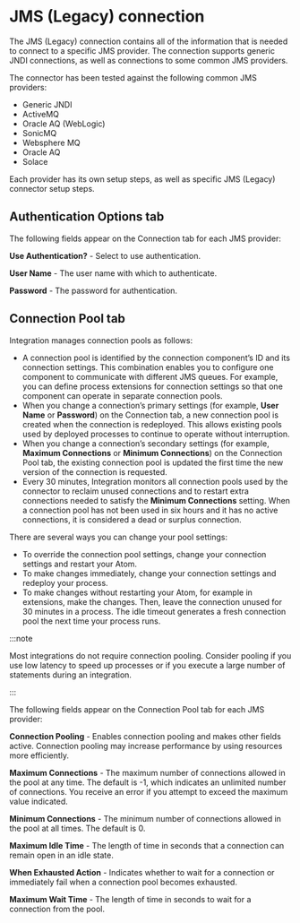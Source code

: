 # JMS (Legacy) connection 

<head>
  <meta name="guidename" content="Integration"/>
  <meta name="context" content="GUID-1a041744-30c0-4d63-8048-3b86aca9f20b"/>
</head>


The JMS (Legacy) connection contains all of the information that is needed to connect to a specific JMS provider. The connection supports generic JNDI connections, as well as connections to some common JMS providers.

The connector has been tested against the following common JMS providers:

-   Generic JNDI
-   ActiveMQ
-   Oracle AQ \(WebLogic\)
-   SonicMQ
-   Websphere MQ
-   Oracle AQ
-   Solace

Each provider has its own setup steps, as well as specific JMS (Legacy) connector setup steps.

## Authentication Options tab 

The following fields appear on the Connection tab for each JMS provider:

**Use Authentication?** -
Select to use authentication.

**User Name** - 
The user name with which to authenticate.

**Password** -
The password for authentication.

## Connection Pool tab 

Integration manages connection pools as follows:

-   A connection pool is identified by the connection component’s ID and its connection settings. This combination enables you to configure one component to communicate with different JMS queues. For example, you can define process extensions for connection settings so that one component can operate in separate connection pools.
-   When you change a connection’s primary settings \(for example, **User Name** or **Password**\) on the Connection tab, a new connection pool is created when the connection is redeployed. This allows existing pools used by deployed processes to continue to operate without interruption.
-   When you change a connection’s secondary settings \(for example, **Maximum Connections** or **Minimum Connections**\) on the Connection Pool tab, the existing connection pool is updated the first time the new version of the connection is requested.
-   Every 30 minutes, Integration monitors all connection pools used by the connector to reclaim unused connections and to restart extra connections needed to satisfy the **Minimum Connections** setting. When a connection pool has not been used in six hours and it has no active connections, it is considered a dead or surplus connection.

There are several ways you can change your pool settings:

-   To override the connection pool settings, change your connection settings and restart your Atom.
-   To make changes immediately, change your connection settings and redeploy your process.
-   To make changes without restarting your Atom, for example in extensions, make the changes. Then, leave the connection unused for 30 minutes in a process. The idle timeout generates a fresh connection pool the next time your process runs.


:::note

Most integrations do not require connection pooling. Consider pooling if you use low latency to speed up processes or if you execute a large number of statements during an integration.

:::

The following fields appear on the Connection Pool tab for each JMS provider:

**Connection Pooling** - 
Enables connection pooling and makes other fields active. Connection pooling may increase performance by using resources more efficiently.

**Maximum Connections** - 
The maximum number of connections allowed in the pool at any time. The default is -1, which indicates an unlimited number of connections. You receive an error if you attempt to exceed the maximum value indicated.

**Minimum Connections** - 
The minimum number of connections allowed in the pool at all times. The default is 0.

**Maximum Idle Time** - 
The length of time in seconds that a connection can remain open in an idle state.

**When Exhausted Action** - 
Indicates whether to wait for a connection or immediately fail when a connection pool becomes exhausted.

**Maximum Wait Time** - 
The length of time in seconds to wait for a connection from the pool.
